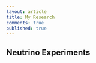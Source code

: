 ```yaml
---
layout: article
title: My Research
comments: true
published: true
---
```



## Neutrino Experiments
